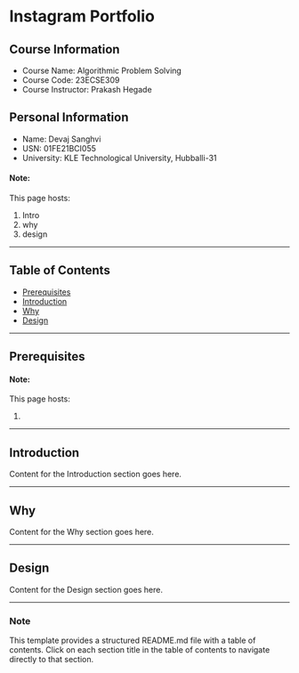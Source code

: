 # Instagram Portfolio

## Course Information

* Course Name: Algorithmic Problem Solving
* Course Code: 23ECSE309
* Course Instructor: Prakash Hegade

## Personal Information

* Name: Devaj Sanghvi
* USN: 01FE21BCI055
* University: KLE Technological University, Hubballi-31

#### Note:
This page hosts:

1. Intro
2. why
3. design

---

## Table of Contents
- [Prerequisites](#prerequisites)
- [Introduction](#introduction)
- [Why](#why)
- [Design](#design)

---

## Prerequisites
#### Note:
This page hosts:

1. 

---

## Introduction
Content for the Introduction section goes here.

---

## Why
Content for the Why section goes here.

---

## Design
Content for the Design section goes here.

---

### Note
This template provides a structured README.md file with a table of contents. Click on each section title in the table of contents to navigate directly to that section.
